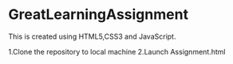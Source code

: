 # GreatLearningAssignment


This is created using HTML5,CSS3 and JavaScript.

1.Clone the repository to local machine
2.Launch Assignment.html